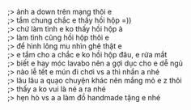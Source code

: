 ;> ảnh a down trên mạng thôi e<br>
;> tắm chung chắc e thấy hồi hộp =))<br>
;> chứ làm tình e ko thấy hồi hộp à<br>
;> làm tình cũng hồi hộp thôi e<br>
;> để hình lông mu nhìn ghê thật e<br>
;> e tắm cho a chắc e ko hồi hộp đâu, e rửa mắt<br>
;> biết e hay móc lavabo nên a gợi dục cho e dễ ngủ<br>
;> nào lễ tết e mún đi chơi vs a thì nhắn a nhé<br>
;> lâu lâu a quạo chuyện khác nên mắng mỏ e z thôi<br>
;> thấy a ko vui là né a ra nhé<br>
;> hẹn hò vs a a làm đồ handmade tặng e nhé

